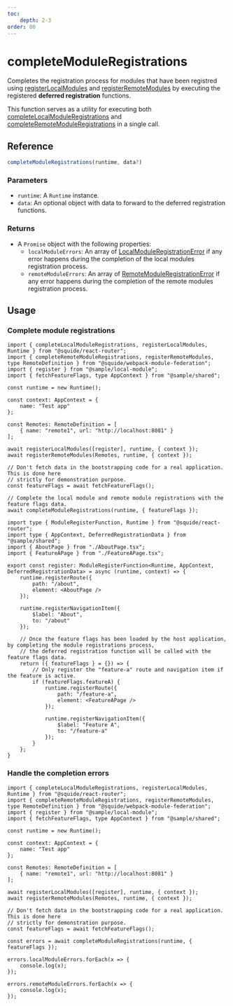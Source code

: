 ```yaml
---
toc:
    depth: 2-3
order: 80
---
```


# completeModuleRegistrations

Completes the registration process for modules that have been registred using [registerLocalModules](./registerLocalModules.md) and [registerRemoteModules](./registerRemoteModules.md) by executing the registered **deferred registration** functions.

This function serves as a utility for executing both [completeLocalModuleRegistrations](./completeLocalModuleRegistrations.md) and [completeRemoteModuleRegistrations](./completeRemoteModuleRegistrations.md) in a single call.

## Reference

```ts
completeModuleRegistrations(runtime, data?)
```

### Parameters

- `runtime`: A `Runtime` instance.
- `data`: An optional object with data to forward to the deferred registration functions.

### Returns

- A `Promise` object with the following properties:
    - `localModuleErrors`: An array of [LocalModuleRegistrationError](./completeLocalModuleRegistrations.md#returns) if any error happens during the completion of the local modules registration process.
    - `remoteModuleErrors`: An array of [RemoteModuleRegistrationError](./completeRemoteModuleRegistrations.md#returns) if any error happens during the completion of the remote modules registration process.

## Usage

### Complete module registrations

```tsx !#16-17,24 host/src/bootstrap.tsx
import { completeLocalModuleRegistrations, registerLocalModules, Runtime } from "@squide/react-router";
import { completeRemoteModuleRegistrations, registerRemoteModules, type RemoteDefinition } from "@squide/webpack-module-federation";
import { register } from "@sample/local-module";
import { fetchFeatureFlags, type AppContext } from "@sample/shared";

const runtime = new Runtime();

const context: AppContext = {
    name: "Test app"
};

const Remotes: RemoteDefinition = [
    { name: "remote1", url: "http://localhost:8081" }
];

await registerLocalModules([register], runtime, { context });
await registerRemoteModules(Remotes, runtime, { context });

// Don't fetch data in the bootstrapping code for a real application. This is done here
// strictly for demonstration purpose.
const featureFlags = await fetchFeatureFlags();

// Complete the local module and remote module registrations with the feature flags data.
await completeModuleRegistrations(runtime, { featureFlags });
```

```tsx !#19-32 remote-module/src/register.tsx
import type { ModuleRegisterFunction, Runtime } from "@squide/react-router";
import type { AppContext, DeferredRegistrationData } from "@sample/shared";
import { AboutPage } from "./AboutPage.tsx";
import { FeatureAPage } from "./FeatureAPage.tsx";

export const register: ModuleRegisterFunction<Runtime, AppContext, DeferredRegistrationData> = async (runtime, context) => {
    runtime.registerRoute({
        path: "/about",
        element: <AboutPage />
    });

    runtime.registerNavigationItem({
        $label: "About",
        to: "/about"
    });

    // Once the feature flags has been loaded by the host application, by completing the module registrations process,
    // the deferred registration function will be called with the feature flags data.
    return ({ featureFlags } = {}) => {
        // Only register the "feature-a" route and navigation item if the feature is active.
        if (featureFlags.featureA) {
            runtime.registerRoute({
                path: "/feature-a",
                element: <FeatureAPage />
            });

            runtime.registerNavigationItem({
                $label: "Feature A",
                to: "/feature-a"
            });
        }
    };
}
```

### Handle the completion errors

```tsx !#23-31 host/src/bootstrap.tsx
import { completeLocalModuleRegistrations, registerLocalModules, Runtime } from "@squide/react-router";
import { completeRemoteModuleRegistrations, registerRemoteModules, type RemoteDefinition } from "@squide/webpack-module-federation";
import { register } from "@sample/local-module";
import { fetchFeatureFlags, type AppContext } from "@sample/shared";

const runtime = new Runtime();

const context: AppContext = {
    name: "Test app"
};

const Remotes: RemoteDefinition = [
    { name: "remote1", url: "http://localhost:8081" }
];

await registerLocalModules([register], runtime, { context });
await registerRemoteModules(Remotes, runtime, { context });

// Don't fetch data in the bootstrapping code for a real application. This is done here
// strictly for demonstration purpose.
const featureFlags = await fetchFeatureFlags();

const errors = await completeModuleRegistrations(runtime, { featureFlags });

errors.localModuleErrors.forEach(x => {
    console.log(x);
});

errors.remoteModuleErrors.forEach(x => {
    console.log(x);
});
```
